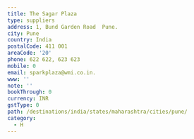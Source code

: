 ```yaml
---
title: The Sagar Plaza
type: suppliers
address: 1, Bund Garden Road  Pune.
city: Pune
country: India
postalCode: 411 001
areaCode: '20'
phone: 622 622, 623 623
mobile: 0
email: sparkplaza@wmi.co.in.
www: ''
note: ''
bookThrough: 0
currency: INR
gstType: 0
path: /destinations/india/states/maharashtra/cities/pune/
category:
  - H
---
```


